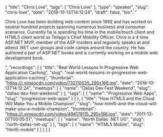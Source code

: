 {
  "title": "Chris Love",
  "tags": [
    "Chris Love"
  ],
  "type": "speaker",
  "slug": "chris-love",
  "date": "2018-10-13T14:12:24",
  "draft": false,
  "bio": "<p>Chris Love has been building web content since 1992 and has worked on several hundred projects spanning numerous business and consumer scenarios. Currently he is spending his time in the mobile/touch client and HTML5 client world as Tellago's Chief Mobility Officer. Chris is a 4 time ASP.NET MVP, member of the ASP Insiders and regularly speaks at and attend .NET user groups and code camps around the country. He has authored a pair of ASP.NET books and is currently working on a mobile web development book.</p>",
  "recordings": [
    {
      "title": "Real World Lessons In Progressive Web Application Caching",
      "slug": "real-world-lessons-in-progressive-web-application-caching",
      "thumbnail": "https://i.vimeocdn.com/video/732110035_295x166.jpg",
      "date": "2018-10-13T14:12:24",
      "meetups": [
        {
          "name": "Dallas Dev Fest Weekend",
          "slug": "dallas-dev-fest-weekend"
        }
      ],
      "tags": [
        {
          "name": "Progressive Web Apps",
          "slug": "progressive-web-apps"
        }
      ]
    },
    {
      "title": "How HTML5 and the Cloud Will Make You a Mobile Champion",
      "slug": "how-html5-and-the-cloud-will-make-you-a-mobile-champion",
      "thumbnail": "https://i.vimeocdn.com/video/494179115_295x166.jpg",
      "date": "2011-12-07T00:05:51",
      "meetups": [
        {
          "name": "North Dallas .NET UG",
          "slug": "north-dallas-net-ug"
        }
      ],
      "tags": [
        {
          "name": "HTML5 Mobile",
          "slug": "html5-mobile"
        }
      ]
    }
  ]
}